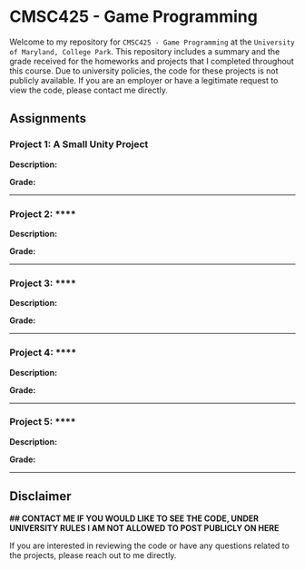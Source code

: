 # CMSC425 - Game Programming

Welcome to my repository for ```CMSC425 - Game Programming``` at the ```University of Maryland, College Park```. This repository includes a summary and the grade received for the homeworks and projects that I completed throughout this course. Due to university policies, the code for these projects is not publicly available. If you are an employer or have a legitimate request to view the code, please contact me directly.

## Assignments 

### Project 1: **A Small Unity Project**
**Description:**  

**Grade:** 


---

### Project 2: ****  
**Description:**  

**Grade:**

---

### Project 3: ****
**Description:**  

**Grade:** 

---

### Project 4: ****  
**Description:**  


**Grade:**

---

### Project 5: ****
**Description:**


**Grade:**


---

## Disclaimer

**## CONTACT ME IF YOU WOULD LIKE TO SEE THE CODE, UNDER UNIVERSITY RULES I AM NOT ALLOWED TO POST PUBLICLY ON HERE**

If you are interested in reviewing the code or have any questions related to the projects, please reach out to me directly.
